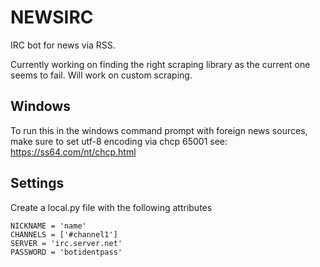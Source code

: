 # NEWSIRC

IRC bot for news via RSS.

Currently working on finding the right scraping library as the current one seems to fail. Will work on custom scraping.

## Windows
To run this in the windows command prompt with foreign news sources, make sure to set utf-8 encoding via chcp 65001
see: https://ss64.com/nt/chcp.html

## Settings
Create a local.py file with the following attributes
```
NICKNAME = 'name'
CHANNELS = ['#channel1']
SERVER = 'irc.server.net'
PASSWORD = 'botidentpass'
```
